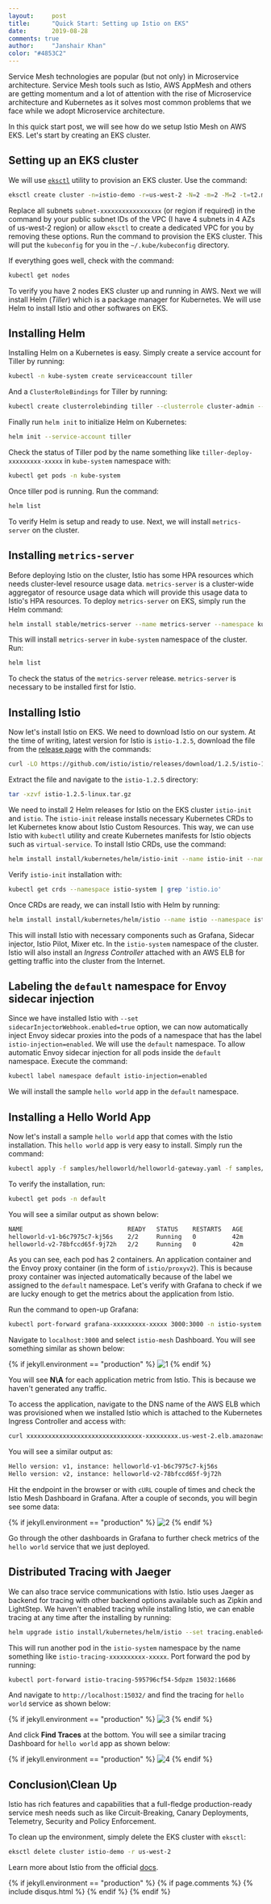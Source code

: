 ```yaml
---
layout:     post
title:      "Quick Start: Setting up Istio on EKS"
date:       2019-08-28
comments: true
author:     "Janshair Khan"
color: "#4853C2"
---
```


Service Mesh technologies are popular (but not only) in Microservice architecture. Service Mesh tools such as Istio, AWS AppMesh and others are getting momentum and a lot of attention with the rise of Microservice architecture and Kubernetes as it solves most common problems that we face while we adopt Microservice architecture.

In this quick start post, we will see how do we setup Istio Mesh on AWS EKS. Let's start by creating an EKS cluster.

## Setting up an EKS cluster

We will use <a href="https://eksctl.io/" class="underline" target="_blank">`eksctl`</a> utility to provision an EKS cluster. Use the command:

```bash
eksctl create cluster -n=istio-demo -r=us-west-2 -N=2 -m=2 -M=2 -t=t2.medium --ssh-access --ssh-public-key=~/.ssh/id_rsa.pub --nodegroup-name=istio-demo-group --vpc-public-subnets=subnet-xxxxxxxxxxxxxxxxx,subnet-xxxxxxxxxxxxxxxxx,subnet-xxxxxxxxxxxxxxxxx,subnet-xxxxxxxxxxxxxxxxx --asg-access --external-dns-access --full-ecr-access --appmesh-access --alb-ingress-access
```

Replace all subnets `subnet-xxxxxxxxxxxxxxxxx` (or region if required) in the command by your public subnet IDs of the VPC (I have 4 subnets in 4 AZs of us-west-2 region) or allow `eksctl` to create a dedicated VPC for you by removing these options. Run the command to provision the EKS cluster. This will put the `kubeconfig` for you in the `~/.kube/kubeconfig` directory.

If everything goes well, check with the command:

```bash
kubectl get nodes
```

To verify you have 2 nodes EKS cluster up and running in AWS. Next we will install Helm (*Tiller*) which is a package manager for Kubernetes. We will use Helm to install Istio and other softwares on EKS.

## Installing Helm

Installing Helm on a Kubernetes is easy. Simply create a service account for Tiller by running:

```bash
kubectl -n kube-system create serviceaccount tiller
```

And a `ClusterRoleBindings` for Tiller by running:

```bash
kubectl create clusterrolebinding tiller --clusterrole cluster-admin --serviceaccount=kube-system:tiller
```

Finally run `helm init` to initialize Helm on Kubernetes:

```bash
helm init --service-account tiller
```

Check the status of Tiller pod by the name something like `tiller-deploy-xxxxxxxxx-xxxxx` in `kube-system` namespace with:

```bash
kubectl get pods -n kube-system
```

Once tiller pod is running. Run the command:

```bash
helm list
```

To verify Helm is setup and ready to use. Next, we will install `metrics-server` on the cluster.

## Installing `metrics-server`

Before deploying Istio on the cluster, Istio has some HPA resources which needs cluster-level resource usage data. `metrics-server` is a cluster-wide aggregator of resource usage data which will provide this usage data to Istio's HPA resources. To deploy `metrics-server` on EKS, simply run the Helm command:

```bash
helm install stable/metrics-server --name metrics-server --namespace kube-system --set "args={--kubelet-preferred-address-types=InternalIP}"
```

This will install `metrics-server` in `kube-system` namespace of the cluster. Run:

```bash
helm list
```

To check the status of the `metrics-server` release. `metrics-server` is necessary to be installed first for Istio.

## Installing Istio

Now let's install Istio on EKS. We need to download Istio on our system. At the time of writing, latest version for Istio is `istio-1.2.5`, download the file from the <a href="https://github.com/istio/istio/releases/" class="underline" target="_blank">release page</a> with the commands:

```bash
curl -LO https://github.com/istio/istio/releases/download/1.2.5/istio-1.2.5-linux.tar.gz
```

Extract the file and navigate to the `istio-1.2.5` directory:

```bash
tar -xzvf istio-1.2.5-linux.tar.gz
```

We need to install 2 Helm releases for Istio on the EKS cluster `istio-init` and `istio`. The `istio-init` release installs necessary Kubernetes CRDs to let Kubernetes know about Istio Custom Resources. This way, we can use Istio with `kubectl` utility and create Kubernetes manifests for Istio objects such as `virtual-service`. To install Istio CRDs, use the command:

```bash
helm install install/kubernetes/helm/istio-init --name istio-init --namespace istio-system
```

Verify `istio-init` installation with:

```bash
kubectl get crds --namespace istio-system | grep 'istio.io'
```

Once CRDs are ready, we can install Istio with Helm by running:

```bash
helm install install/kubernetes/helm/istio --name istio --namespace istio-system --set global.configValidation=false --set sidecarInjectorWebhook.enabled=true --set grafana.enabled=true --set servicegraph.enabled=true
```

This will install Istio with necessary components such as Grafana, Sidecar injector, Istio Pilot, Mixer etc. In the `istio-system` namespace of the cluster. Istio will also install an *Ingress Controller* attached with an AWS ELB for getting traffic into the cluster from the Internet.

## Labeling the `default` namespace for Envoy sidecar injection

Since we have installed Istio with `--set sidecarInjectorWebhook.enabled=true` option, we can now automatically inject Envoy sidecar proxies into the pods of a namespace that has the label `istio-injection=enabled`. We will use the `default` namespace. To allow automatic Envoy sidecar injection for all pods inside the `default` namespace. Execute the command:

```bash
kubectl label namespace default istio-injection=enabled
```

We will install the sample `hello world` app in the `default` namespace.  

## Installing a Hello World App

Now let's install a sample `hello world` app that comes with the Istio installation. This `hello world` app is very easy to install. Simply run the command:

```bash
kubectl apply -f samples/helloworld/helloworld-gateway.yaml -f samples/helloworld/helloworld.yaml
```
To verify the installation, run:

```bash
kubectl get pods -n default
```

You will see a similar output as shown below:

```bash
NAME                             READY   STATUS    RESTARTS   AGE
helloworld-v1-b6c7975c7-kj56s    2/2     Running   0          42m
helloworld-v2-78bfccd65f-9j72h   2/2     Running   0          42m
```

As you can see, each pod has 2 containers. An application container and the Envoy proxy container (in the form of `istio/proxyv2`). This is because proxy container was injected automatically because of the label we assigned to the `default` namespace. Let's verify with Grafana to check if we are lucky enough to get the metrics about the application from Istio.

Run the command to open-up Grafana:

```bash
kubectl port-forward grafana-xxxxxxxxx-xxxxx 3000:3000 -n istio-system
```

Navigate to `localhost:3000` and select `istio-mesh` Dashboard. You will see something similar as shown below:

{% if jekyll.environment == "production" %}
<img src="{{ site.cdnurl }}/kubernetes/quick-start-istio-on-eks/1.png" alt="1" class="img-responsive center-block"/>
{% endif %}

You will see **N\A** for each application metric from Istio. This is because we haven't generated any traffic.

To access the application, navigate to the DNS name of the AWS ELB which was provisioned when we installed Istio which is attached to the Kubernetes Ingress Controller and access with:

```bash
curl xxxxxxxxxxxxxxxxxxxxxxxxxxxxxxxx-xxxxxxxxx.us-west-2.elb.amazonaws.com/hello
```

You will see a similar output as:

```bash
Hello version: v1, instance: helloworld-v1-b6c7975c7-kj56s
Hello version: v2, instance: helloworld-v2-78bfccd65f-9j72h
```

Hit the endpoint in the browser or with `cURL` couple of times and check the Istio Mesh Dashboard in Grafana. After a couple of seconds, you will begin see some data:

{% if jekyll.environment == "production" %}
<img src="{{ site.cdnurl }}/kubernetes/quick-start-istio-on-eks/2.png" alt="2" class="img-responsive center-block"/>
{% endif %}

Go through the other dashboards in Grafana to further check metrics of the `hello world` service that we just deployed.

## Distributed Tracing with Jaeger

We can also trace service communications with Istio. Istio uses Jaeger as backend for tracing with other backend options available such as Zipkin and LightStep. We haven't enabled tracing while installing Istio, we can enable tracing at any time after the installing by running:

```bash
helm upgrade istio install/kubernetes/helm/istio --set tracing.enabled=true
```

This will run another pod in the `istio-system` namespace by the name something like `istio-tracing-xxxxxxxxxx-xxxxx`. Port forward the pod by running:

```bash
kubectl port-forward istio-tracing-595796cf54-5dpzm 15032:16686
```

And navigate to `http://localhost:15032/` and find the tracing for `hello world` service as shown below:

{% if jekyll.environment == "production" %}
<img src="{{ site.cdnurl }}/kubernetes/quick-start-istio-on-eks/3.png" alt="3" class="img-responsive center-block"/>
{% endif %}

And click **Find Traces** at the bottom. You will see a similar tracing Dashboard for `hello world` app as shown below:

{% if jekyll.environment == "production" %}
<img src="{{ site.cdnurl }}/kubernetes/quick-start-istio-on-eks/4.png" alt="4" class="img-responsive center-block"/>
{% endif %}

## Conclusion\Clean Up

Istio has rich features and capabilities that a full-fledge production-ready service mesh needs such as like Circuit-Breaking, Canary Deployments, Telemetry, Security and Policy Enforcement.

To clean up the environment, simply delete the EKS cluster with `eksctl`:

```bash
eksctl delete cluster istio-demo -r us-west-2
```
Learn more about Istio from the official <a href="https://istio.io" class="underline" target="_blank">docs</a>.

{% if jekyll.environment == "production" %}
    {% if page.comments %}
      {% include disqus.html %}
    {% endif %}
{% endif %}
